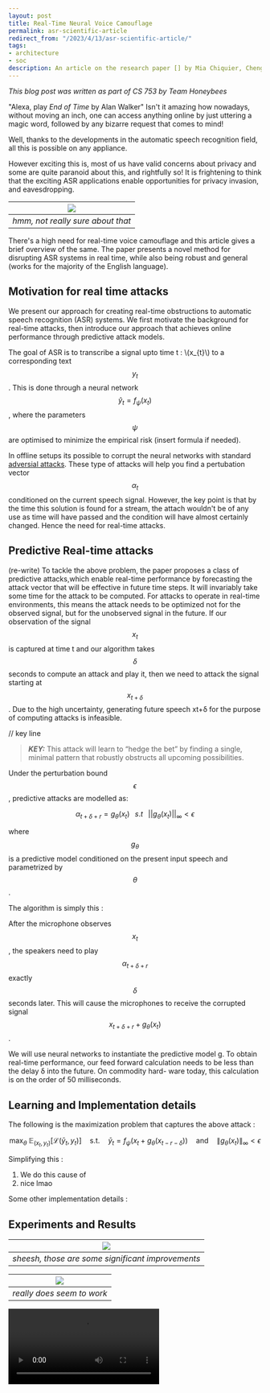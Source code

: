 ```yaml
---
layout: post
title: Real-Time Neural Voice Camouflage
permalink: asr-scientific-article
redirect_from: "/2023/4/13/asr-scientific-article/"
tags:
- architecture
- soc
description: An article on the research paper [] by Mia Chiquier, Chengzhi Mao, Carl Vondrick.
---
```

_This blog post was written as part of CS 753 by Team Honeybees_

"Alexa, play _End of Time_ by Alan Walker" 
Isn't it amazing how nowadays, without moving an inch, one can access anything online by just uttering a magic word, followed by any bizarre request that comes to mind!

Well, thanks to the developments in the automatic speech recognition field, all this is possible on any appliance.

However exciting this is, most of us have valid concerns about privacy and some are quite paranoid about this, and rightfully so! It is frightening to think that the exciting ASR applications enable opportunities for privacy invasion, and eavesdropping.

|![](https://i.imgur.com/bQEYcHh.jpg)|
|:--:|
|*hmm, not really sure about that*|

There's a high need for real-time voice camouflage and this article gives a brief overview of the same.
The paper presents a novel method for disrupting ASR systems in real time, while also being robust and general (works for the majority of the English language).

## Motivation for real time attacks
We present our approach for creating real-time obstructions to automatic speech recognition (ASR)
systems. We first motivate the background for real-time attacks, then introduce our approach that
achieves online performance through predictive attack models.

The goal of ASR is to transcribe a signal upto time t : \\(x_{t}\\) to a corresponding text $$y_{t}$$.
This is done through a neural network $$\hat{y}_{t} = f_{\psi}(x_{t})$$, where the parameters $$\psi$$ 
are optimised to minimize the empirical risk (insert formula if needed).

In offline setups its possible to corrupt the neural networks with standard [adversial attacks](https://towardsdatascience.com/breaking-neural-networks-with-adversarial-attacks-f4290a9a45aa). 
These type of attacks will help you find a pertubation vector $$\alpha_{t}$$ conditioned on the current speech signal. However, the key point is that by the time this solution is found for a stream, the attach wouldn't be of any use as time will have passed and the condition will have almost certainly changed. 
Hence the need for real-time attacks.

## Predictive Real-time attacks 
(re-write)
To tackle the above problem, the paper proposes a class of predictive attacks,which enable real-time performance by forecasting the attack vector that will be effective in future time steps.
It will invariably take some time for the
attack to be computed. For attacks to operate in real-time environments, this means the attack needs
to be optimized not for the observed signal, but for the unobserved signal in the future. If our
observation of the signal $$x_{t}$$ is captured at time t and our algorithm takes $$\delta$$ seconds to compute an attack and play it, then we need to attack the signal starting at $$x_{t + \delta}$$. Due to the high
uncertainty, generating future speech xt+δ for the purpose of computing attacks is infeasible.

// key line

> **_KEY:_**   This attack will learn to “hedge the bet” by finding a single, minimal pattern that robustly obstructs all upcoming possibilities. 

Under the perturbation bound $$\epsilon$$, predictive attacks are modelled as:

$$ \alpha_{t + \delta + r} = g_{\theta}(x_{t}) \; \; \; s.t \; \; \; ||g_{\theta}(x_{t})||_{\infty} < \epsilon $$

where $$g_{\theta}$$ is a predictive model conditioned on the present input speech and parametrized by $$\theta$$.

The algorithm is simply this :

After the microphone observes $$x_{t}$$, the speakers need to play $$ \alpha_{t + \delta + r} $$ exactly $$\delta$$ seconds later. 
This will cause the microphones to receive the corrupted signal $$ x_{t + \delta + r} + g_{\theta}(x_{t})$$.

We will use neural networks to instantiate the predictive model g. To obtain real-time performance,
our feed forward calculation needs to be less than the delay δ into the future. On commodity hard-
ware today, this calculation is on the order of 50 milliseconds.

## Learning and Implementation details
The following is the maximization problem that captures the above attack :

$$ \max_\theta \; \mathbb{E}_{(x_t,y_t)} \left[\mathcal{L}\left(\bar{y}_t, y_t\right)\right]
\quad \textrm{s.t.} \quad \bar{y}_t = f_\psi\left(x_t + g_\theta\left(x_{t-r-\delta}\right) \right) \quad \textrm{and} \quad \lVert g_\theta\left(x_{t}\right)\rVert_\infty < \epsilon $$

Simplifying this :
1. We do this cause of
2. nice lmao

Some other implementation details :

## Experiments and Results

|![](https://i.imgur.com/nOPKrCn.png)|
|:--:|
|*sheesh, those are some significant improvements*|

|![](https://i.imgur.com/oka8ndJ.png)|
|:--:|
|*really does seem to work*|

<video src="assets/result1.mp4"> </video>



<br>


